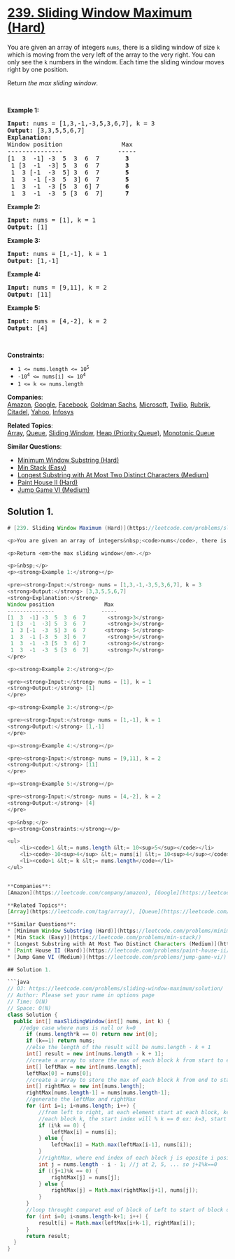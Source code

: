 # [239. Sliding Window Maximum (Hard)](https://leetcode.com/problems/sliding-window-maximum/)

<p>You are given an array of integers&nbsp;<code>nums</code>, there is a sliding window of size <code>k</code> which is moving from the very left of the array to the very right. You can only see the <code>k</code> numbers in the window. Each time the sliding window moves right by one position.</p>

<p>Return <em>the max sliding window</em>.</p>

<p>&nbsp;</p>
<p><strong>Example 1:</strong></p>

<pre><strong>Input:</strong> nums = [1,3,-1,-3,5,3,6,7], k = 3
<strong>Output:</strong> [3,3,5,5,6,7]
<strong>Explanation:</strong> 
Window position                Max
---------------               -----
[1  3  -1] -3  5  3  6  7       <strong>3</strong>
 1 [3  -1  -3] 5  3  6  7       <strong>3</strong>
 1  3 [-1  -3  5] 3  6  7      <strong> 5</strong>
 1  3  -1 [-3  5  3] 6  7       <strong>5</strong>
 1  3  -1  -3 [5  3  6] 7       <strong>6</strong>
 1  3  -1  -3  5 [3  6  7]      <strong>7</strong>
</pre>

<p><strong>Example 2:</strong></p>

<pre><strong>Input:</strong> nums = [1], k = 1
<strong>Output:</strong> [1]
</pre>

<p><strong>Example 3:</strong></p>

<pre><strong>Input:</strong> nums = [1,-1], k = 1
<strong>Output:</strong> [1,-1]
</pre>

<p><strong>Example 4:</strong></p>

<pre><strong>Input:</strong> nums = [9,11], k = 2
<strong>Output:</strong> [11]
</pre>

<p><strong>Example 5:</strong></p>

<pre><strong>Input:</strong> nums = [4,-2], k = 2
<strong>Output:</strong> [4]
</pre>

<p>&nbsp;</p>
<p><strong>Constraints:</strong></p>

<ul>
	<li><code>1 &lt;= nums.length &lt;= 10<sup>5</sup></code></li>
	<li><code>-10<sup>4</sup> &lt;= nums[i] &lt;= 10<sup>4</sup></code></li>
	<li><code>1 &lt;= k &lt;= nums.length</code></li>
</ul>

**Companies**:  
[Amazon](https://leetcode.com/company/amazon), [Google](https://leetcode.com/company/google), [Facebook](https://leetcode.com/company/facebook), [Goldman Sachs](https://leetcode.com/company/goldman-sachs), [Microsoft](https://leetcode.com/company/microsoft), [Twilio](https://leetcode.com/company/twilio), [Rubrik](https://leetcode.com/company/rubrik), [Citadel](https://leetcode.com/company/citadel), [Yahoo](https://leetcode.com/company/yahoo), [Infosys](https://leetcode.com/company/infosys)

**Related Topics**:  
[Array](https://leetcode.com/tag/array/), [Queue](https://leetcode.com/tag/queue/), [Sliding Window](https://leetcode.com/tag/sliding-window/), [Heap (Priority Queue)](https://leetcode.com/tag/heap-priority-queue/), [Monotonic Queue](https://leetcode.com/tag/monotonic-queue/)

**Similar Questions**:

- [Minimum Window Substring (Hard)](https://leetcode.com/problems/minimum-window-substring/)
- [Min Stack (Easy)](https://leetcode.com/problems/min-stack/)
- [Longest Substring with At Most Two Distinct Characters (Medium)](https://leetcode.com/problems/longest-substring-with-at-most-two-distinct-characters/)
- [Paint House II (Hard)](https://leetcode.com/problems/paint-house-ii/)
- [Jump Game VI (Medium)](https://leetcode.com/problems/jump-game-vi/)

## Solution 1.

````java
# [239. Sliding Window Maximum (Hard)](https://leetcode.com/problems/sliding-window-maximum/)

<p>You are given an array of integers&nbsp;<code>nums</code>, there is a sliding window of size <code>k</code> which is moving from the very left of the array to the very right. You can only see the <code>k</code> numbers in the window. Each time the sliding window moves right by one position.</p>

<p>Return <em>the max sliding window</em>.</p>

<p>&nbsp;</p>
<p><strong>Example 1:</strong></p>

<pre><strong>Input:</strong> nums = [1,3,-1,-3,5,3,6,7], k = 3
<strong>Output:</strong> [3,3,5,5,6,7]
<strong>Explanation:</strong>
Window position                Max
---------------               -----
[1  3  -1] -3  5  3  6  7       <strong>3</strong>
 1 [3  -1  -3] 5  3  6  7       <strong>3</strong>
 1  3 [-1  -3  5] 3  6  7      <strong> 5</strong>
 1  3  -1 [-3  5  3] 6  7       <strong>5</strong>
 1  3  -1  -3 [5  3  6] 7       <strong>6</strong>
 1  3  -1  -3  5 [3  6  7]      <strong>7</strong>
</pre>

<p><strong>Example 2:</strong></p>

<pre><strong>Input:</strong> nums = [1], k = 1
<strong>Output:</strong> [1]
</pre>

<p><strong>Example 3:</strong></p>

<pre><strong>Input:</strong> nums = [1,-1], k = 1
<strong>Output:</strong> [1,-1]
</pre>

<p><strong>Example 4:</strong></p>

<pre><strong>Input:</strong> nums = [9,11], k = 2
<strong>Output:</strong> [11]
</pre>

<p><strong>Example 5:</strong></p>

<pre><strong>Input:</strong> nums = [4,-2], k = 2
<strong>Output:</strong> [4]
</pre>

<p>&nbsp;</p>
<p><strong>Constraints:</strong></p>

<ul>
	<li><code>1 &lt;= nums.length &lt;= 10<sup>5</sup></code></li>
	<li><code>-10<sup>4</sup> &lt;= nums[i] &lt;= 10<sup>4</sup></code></li>
	<li><code>1 &lt;= k &lt;= nums.length</code></li>
</ul>


**Companies**:
[Amazon](https://leetcode.com/company/amazon), [Google](https://leetcode.com/company/google), [Facebook](https://leetcode.com/company/facebook), [Goldman Sachs](https://leetcode.com/company/goldman-sachs), [Microsoft](https://leetcode.com/company/microsoft), [Twilio](https://leetcode.com/company/twilio), [Rubrik](https://leetcode.com/company/rubrik), [Citadel](https://leetcode.com/company/citadel), [Yahoo](https://leetcode.com/company/yahoo), [Infosys](https://leetcode.com/company/infosys)

**Related Topics**:
[Array](https://leetcode.com/tag/array/), [Queue](https://leetcode.com/tag/queue/), [Sliding Window](https://leetcode.com/tag/sliding-window/), [Heap (Priority Queue)](https://leetcode.com/tag/heap-priority-queue/), [Monotonic Queue](https://leetcode.com/tag/monotonic-queue/)

**Similar Questions**:
* [Minimum Window Substring (Hard)](https://leetcode.com/problems/minimum-window-substring/)
* [Min Stack (Easy)](https://leetcode.com/problems/min-stack/)
* [Longest Substring with At Most Two Distinct Characters (Medium)](https://leetcode.com/problems/longest-substring-with-at-most-two-distinct-characters/)
* [Paint House II (Hard)](https://leetcode.com/problems/paint-house-ii/)
* [Jump Game VI (Medium)](https://leetcode.com/problems/jump-game-vi/)

## Solution 1.

```java
// OJ: https://leetcode.com/problems/sliding-window-maximum/solution/
// Author: Please set your name in options page
// Time: O(N)
// Space: O(N)
class Solution {
  public int[] maxSlidingWindow(int[] nums, int k) {
    //edge case where nums is null or k=0
      if (nums.length*k == 0) return new int[0];
      if (k==1) return nums;
      //else the length of the result will be nums.length - k + 1
      int[] result = new int[nums.length - k + 1];
      //create a array to store the max of each block k from start to end index from LEFT -> RIGHT
      int[] leftMax = new int[nums.length];
      leftMax[0] = nums[0];
      //create a array to store the max of each block k from end to start index from RIGHT -> LEFT
      int[] rightMax = new int[nums.length];
      rightMax[nums.length-1] = nums[nums.length-1];
      //generate the leftMax and rightMax
      for (int i=1; i<nums.length; i++) {
          //from left to right, at each element start at each block, keep that number, else number after will be Math.max(left(i-1),nums[i])
          //each block k, the start index will % k == 0 ex: k=3, start index will be 0 (0->2) or 3(3->5) or 6...
          if (i%k == 0) {
              leftMax[i] = nums[i];
          } else {
              leftMax[i] = Math.max(leftMax[i-1], nums[i]);
          }
          //rightMax, where end index of each block j is oposite i position = n-i-1
          int j = nums.length - i - 1; //j at 2, 5, ... so j+1%k==0
          if ((j+1)%k == 0) {
              rightMax[j] = nums[j];
          } else {
              rightMax[j] = Math.max(rightMax[j+1], nums[j]);
          }
      }
      //loop throught comparet end of block of Left to start of block of right
      for (int i=0; i<nums.length-k+1; i++) {
          result[i] = Math.max(leftMax[i+k-1], rightMax[i]);
      }
      return result;
  }
}

````

